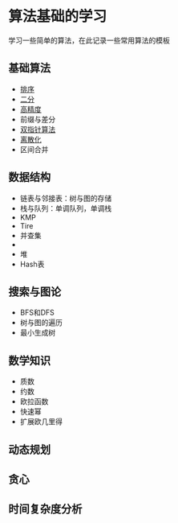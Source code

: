 # 算法基础的学习
学习一些简单的算法，在此记录一些常用算法的模板
## 基础算法
* [排序](https://github.com/gueFDF/algorithm/tree/master/%E6%8E%92%E5%BA%8F%E7%AE%97%E6%B3%95)
* [二分](https://github.com/gueFDF/algorithm/tree/master/%E4%BA%8C%E5%88%86%E6%9F%A5%E6%89%BE)
* [高精度](https://github.com/gueFDF/algorithm/tree/master/%E9%AB%98%E7%B2%BE%E5%BA%A6)
* 前缀与差分
* [双指针算法](https://github.com/gueFDF/algorithm/tree/master/%E5%8F%8C%E6%8C%87%E9%92%88)
* [离散化](https://github.com/gueFDF/algorithm/tree/master/%E7%A6%BB%E6%95%A3%E5%8C%96)
* 区间合并
## 数据结构
* 链表与邻接表：树与图的存储
* 栈与队列：单调队列，单调栈
* KMP
* Tire
* 并查集
*
* 堆
* Hash表
## 搜索与图论
* BFS和DFS
* 树与图的遍历
* 最小生成树
## 数学知识
* 质数
* 约数
* 欧拉函数
* 快速幂
* 扩展欧几里得
## 动态规划
## 贪心
## 时间复杂度分析
